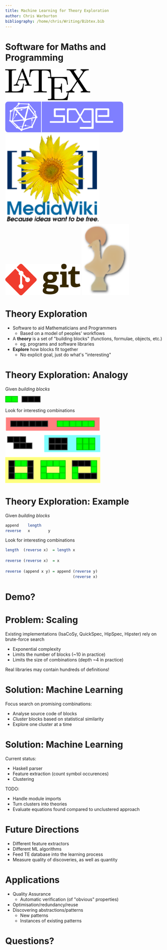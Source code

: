 ```yaml
---
title: Machine Learning for Theory Exploration
author: Chris Warburton
bibliography: /home/chris/Writing/Bibtex.bib
---
```


# Software for Maths and Programming #

<img src="resources/LaTeX_logo.png" alt="" height=100 />
<img src="resources/Sage_logo_new.png" alt"" height=100 />
<img src="resources/MediaWiki-smaller-logo.png" alt"" width=300 />
<img src="resources/Git-logo.png" alt"" height=100 />
<img src="resources/Coq_logo.png" alt"" width=150 />

# Theory Exploration #

 - Software to aid Mathematicians and Programmers
    - Based on a model of peoples' workflows
 - A **theory** is a set of "building blocks" (functions, formulae, objects, etc.)
    - eg. programs and software libraries
 - **Explore** how blocks fit together
    - No explicit goal, just do what's "interesting"

# Theory Exploration: Analogy #

Given *building blocks*

<img src="resources/blocks.png" alt="" height="20" />

Look for interesting combinations

<img src="resources/blocks_comb.png" alt="" height="208" />

# Theory Exploration: Example #

Given *building blocks*

```haskell
append    length
reverse   x        y
```

Look for interesting combinations

```haskell
length  (reverse x)  = length x

reverse (reverse x)  = x

reverse (append x y) = append (reverse y)
                              (reverse x)
```

# Demo? #

# Problem: Scaling #

Existing implementations (IsaCoSy, QuickSpec, HipSpec, Hipster) rely on brute-force search

 - Exponential complexity
 - Limits the number of blocks (~10 in practice)
 - Limits the size of combinations (depth ~4 in practice)

Real libraries may contain hundreds of definitions!

# Solution: Machine Learning #

Focus search on promising combinations:

 - Analyse source code of blocks
 - *Cluster* blocks based on statistical similarity
 - Explore one cluster at a time

# Solution: Machine Learning #

Current status:

 - Haskell parser
 - Feature extraction (count symbol occurences)
 - Clustering

TODO:

 - Handle module imports
 - Turn clusters into theories
 - Evaluate equations found compared to unclustered approach

# Future Directions #

 - Different feature extractors
 - Different ML algorithms
 - Feed TE database into the learning process
 - Measure quality of discoveries, as well as quantity

# Applications #

 - Quality Assurance
    - Automatic verification (of "obvious" properties)
 - Optimisation/redundancy/reuse
 - Discovering abstractions/patterns
    - New patterns
    - Instances of existing patterns

# Questions? #
